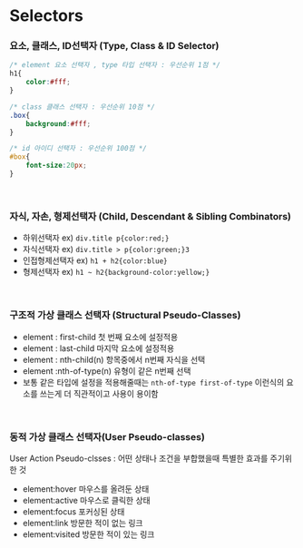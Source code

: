 # Selectors

### 요소, 클래스, ID선택자 (Type, Class & ID Selector)
```css
/* element 요소 선택자 , type 타입 선택자 : 우선순위 1점 */
h1{
	color:#fff;
}

/* class 클래스 선택자 : 우선순위 10점 */
.box{
	background:#fff;
}

/* id 아이디 선택자 : 우선순위 100점 */
#box{
	font-size:20px;
}
```

<br>

### 자식, 자손, 형제선택자 (Child, Descendant & Sibling Combinators)
* 하위선택자 ex) `div.title p{color:red;}`
* 자식선택자 ex) `div.title > p{color:green;}3`
* 인접형제선택자 ex) `h1 + h2{color:blue}`
* 형제선택자  ex) `h1 ~ h2{background-color:yellow;}`

<br>

### 구조적 가상 클래스 선택자 (Structural Pseudo-Classes)
* element : first-child 첫 번째 요소에 설정적용
* element : last-child 마지막 요소에 설정적용
* element : nth-child(n) 항목중에서 n번째 자식을 선택
* element :nth-of-type(n) 유형이 같은 n번째 선택
* 보통 같은 타입에 설정을 적용해줄때는 `nth-of-type first-of-type` 이런식의 요소를 쓰는게 더 직관적이고 사용이 용이함

<br>

### 동적 가상 클래스 선택자(User Pseudo-classes)
User Action Pseudo-clsses : 어떤 상태나 조건을 부합했을때 특별한 효과를 주기위한 것 

* element:hover  마우스를 올려둔 상태
* element:active 마우스로 클릭한 상태
* element:focus 포커싱된 상태
* element:link 방문한 적이 없는 링크
* element:visited 방문한 적이 있는 링크
    
